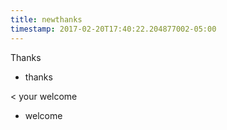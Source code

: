 ```yaml
---
title: newthanks
timestamp: 2017-02-20T17:40:22.204877002-05:00
---
```


Thanks
* thanks

< your welcome
* welcome
